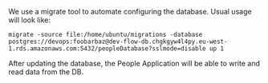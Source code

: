 We use a migrate tool to automate configuring the database. Usual usage will look like:

`migrate -source file:/home/ubuntu/migrations -database postgres://devops:foobarbaz@dev-flow-db.chgkgyw4l4py.eu-west-1.rds.amazonaws.com:5432/peopleDatabase?sslmode=disable up 1`

After updating the database, the People Application will be able to write and read data from the DB.